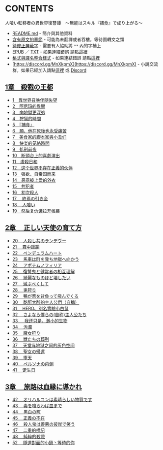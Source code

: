 # CONTENTS

人喰い転移者の異世界復讐譚　～無能はスキル『捕食』で成り上がる～


- [README.md](README.md) - 簡介與其他資料
- [含有原文的章節](ja.md) - 可能為未翻譯或者吞樓，等待圖轉文之類
- [待修正屏蔽字](%E5%BE%85%E4%BF%AE%E6%AD%A3%E5%B1%8F%E8%94%BD%E5%AD%97.md) - 需要有人協助將 `**` 內的字補上
- [EPUB](https://gitlab.com/demonovel/epub-txt/blob/master/user_out/%E4%BA%BA%E5%96%B0%E3%81%84%E8%BB%A2%E7%A7%BB%E8%80%85%E3%81%AE%E7%95%B0%E4%B8%96%E7%95%8C%E5%BE%A9%E8%AE%90%E8%AD%9A%E3%80%80%EF%BD%9E%E7%84%A1%E8%83%BD%E3%81%AF%E3%82%B9%E3%82%AD%E3%83%AB%E3%80%8E%E6%8D%95%E9%A3%9F%E3%80%8F%E3%81%A7%E6%88%90%E3%82%8A%E4%B8%8A%E3%81%8C%E3%82%8B%EF%BD%9E.epub) ／ [TXT](https://gitlab.com/demonovel/epub-txt/blob/master/user_out/out/%E4%BA%BA%E5%96%B0%E3%81%84%E8%BB%A2%E7%A7%BB%E8%80%85%E3%81%AE%E7%95%B0%E4%B8%96%E7%95%8C%E5%BE%A9%E8%AE%90%E8%AD%9A%E3%80%80%EF%BD%9E%E7%84%A1%E8%83%BD%E3%81%AF%E3%82%B9%E3%82%AD.out.txt) - 如果連結錯誤 請點[這裡](https://gitlab.com/demonovel/epub-txt/tree/master)
- [格式與譯名整合樣式](https://github.com/bluelovers/node-novel/blob/master/lib/locales/%E4%BA%BA%E5%96%B0%E3%81%84%E8%BB%A2%E7%A7%BB%E8%80%85%E3%81%AE%E7%95%B0%E4%B8%96%E7%95%8C%E5%BE%A9%E8%AE%90%E8%AD%9A%E3%80%80%EF%BD%9E%E7%84%A1%E8%83%BD%E3%81%AF%E3%82%B9%E3%82%AD%E3%83%AB%E3%80%8E%E6%8D%95%E9%A3%9F%E3%80%8F%E3%81%A7%E6%88%90%E3%82%8A%E4%B8%8A%E3%81%8C%E3%82%8B%EF%BD%9E.ts) - 如果連結錯誤 請點[這裡](https://github.com/bluelovers/node-novel/tree/master/lib/locales)
- [https://discord.gg/MnXkpmX](https://discord.gg/MnXkpmX) - 小說交流群，如果已經加入請點[這裡](https://discordapp.com/channels/467794087769014273/467794088285175809) 或 [Discord](https://discordapp.com/channels/@me)


## [1章　殺戮の王都](00000_1%E7%AB%A0%E3%80%80%E6%AE%BA%E6%88%AE%E3%81%AE%E7%8E%8B%E9%83%BD)

- [1　異世界召唤伴随失望](00000_1%E7%AB%A0%E3%80%80%E6%AE%BA%E6%88%AE%E3%81%AE%E7%8E%8B%E9%83%BD/1%E3%80%80%E7%95%B0%E4%B8%96%E7%95%8C%E5%8F%AC%E5%94%A4%E4%BC%B4%E9%9A%8F%E5%A4%B1%E6%9C%9B.txt)
- [2　阿尼玛的覺醒](00000_1%E7%AB%A0%E3%80%80%E6%AE%BA%E6%88%AE%E3%81%AE%E7%8E%8B%E9%83%BD/2%E3%80%80%E9%98%BF%E5%B0%BC%E7%8E%9B%E7%9A%84%E8%A6%BA%E9%86%92.txt)
- [3　向地獄更深処](00000_1%E7%AB%A0%E3%80%80%E6%AE%BA%E6%88%AE%E3%81%AE%E7%8E%8B%E9%83%BD/3%E3%80%80%E5%90%91%E5%9C%B0%E7%8D%84%E6%9B%B4%E6%B7%B1%E5%87%A6.txt)
- [4　狩猟的時間](00000_1%E7%AB%A0%E3%80%80%E6%AE%BA%E6%88%AE%E3%81%AE%E7%8E%8B%E9%83%BD/4%E3%80%80%E7%8B%A9%E7%8C%9F%E7%9A%84%E6%99%82%E9%96%93.txt)
- [5　『捕食』](00000_1%E7%AB%A0%E3%80%80%E6%AE%BA%E6%88%AE%E3%81%AE%E7%8E%8B%E9%83%BD/5%E3%80%80%E3%80%8E%E6%8D%95%E9%A3%9F%E3%80%8F.txt)
- [6　願、他在死後也永受痛苦](00000_1%E7%AB%A0%E3%80%80%E6%AE%BA%E6%88%AE%E3%81%AE%E7%8E%8B%E9%83%BD/6%E3%80%80%E9%A1%98%E3%80%81%E4%BB%96%E5%9C%A8%E6%AD%BB%E5%BE%8C%E4%B9%9F%E6%B0%B8%E5%8F%97%E7%97%9B%E8%8B%A6.txt)
- [7　美食家的脚本家與小丑们](00000_1%E7%AB%A0%E3%80%80%E6%AE%BA%E6%88%AE%E3%81%AE%E7%8E%8B%E9%83%BD/7%E3%80%80%E7%BE%8E%E9%A3%9F%E5%AE%B6%E7%9A%84%E8%84%9A%E6%9C%AC%E5%AE%B6%E8%88%87%E5%B0%8F%E4%B8%91%E4%BB%AC.txt)
- [8　快楽的笼絡時間](00000_1%E7%AB%A0%E3%80%80%E6%AE%BA%E6%88%AE%E3%81%AE%E7%8E%8B%E9%83%BD/8%E3%80%80%E5%BF%AB%E6%A5%BD%E7%9A%84%E7%AC%BC%E7%B5%A1%E6%99%82%E9%96%93.txt)
- [9　処刑前夜](00000_1%E7%AB%A0%E3%80%80%E6%AE%BA%E6%88%AE%E3%81%AE%E7%8E%8B%E9%83%BD/9%E3%80%80%E5%87%A6%E5%88%91%E5%89%8D%E5%A4%9C.txt)
- [10　断頭台上的喜劇演出](00000_1%E7%AB%A0%E3%80%80%E6%AE%BA%E6%88%AE%E3%81%AE%E7%8E%8B%E9%83%BD/10%E3%80%80%E6%96%AD%E9%A0%AD%E5%8F%B0%E4%B8%8A%E7%9A%84%E5%96%9C%E5%8A%87%E6%BC%94%E5%87%BA.txt)
- [11　虐殺日和](00000_1%E7%AB%A0%E3%80%80%E6%AE%BA%E6%88%AE%E3%81%AE%E7%8E%8B%E9%83%BD/11%E3%80%80%E8%99%90%E6%AE%BA%E6%97%A5%E5%92%8C.txt)
- [12　这个世界不存在正義的伙伴](00000_1%E7%AB%A0%E3%80%80%E6%AE%BA%E6%88%AE%E3%81%AE%E7%8E%8B%E9%83%BD/12%E3%80%80%E8%BF%99%E4%B8%AA%E4%B8%96%E7%95%8C%E4%B8%8D%E5%AD%98%E5%9C%A8%E6%AD%A3%E7%BE%A9%E7%9A%84%E4%BC%99%E4%BC%B4.txt)
- [13　强欲、自帝国而来](00000_1%E7%AB%A0%E3%80%80%E6%AE%BA%E6%88%AE%E3%81%AE%E7%8E%8B%E9%83%BD/13%E3%80%80%E5%BC%BA%E6%AC%B2%E3%80%81%E8%87%AA%E5%B8%9D%E5%9B%BD%E8%80%8C%E6%9D%A5.txt)
- [14　恶意披上爱的外衣](00000_1%E7%AB%A0%E3%80%80%E6%AE%BA%E6%88%AE%E3%81%AE%E7%8E%8B%E9%83%BD/14%E3%80%80%E6%81%B6%E6%84%8F%E6%8A%AB%E4%B8%8A%E7%88%B1%E7%9A%84%E5%A4%96%E8%A1%A3.txt)
- [15　共犯者](00000_1%E7%AB%A0%E3%80%80%E6%AE%BA%E6%88%AE%E3%81%AE%E7%8E%8B%E9%83%BD/15%E3%80%80%E5%85%B1%E7%8A%AF%E8%80%85.txt)
- [16　初次殺人](00000_1%E7%AB%A0%E3%80%80%E6%AE%BA%E6%88%AE%E3%81%AE%E7%8E%8B%E9%83%BD/16%E3%80%80%E5%88%9D%E6%AC%A1%E6%AE%BA%E4%BA%BA.txt)
- [17 　終焉の引き金](00000_1%E7%AB%A0%E3%80%80%E6%AE%BA%E6%88%AE%E3%81%AE%E7%8E%8B%E9%83%BD/17%20%E3%80%80%E7%B5%82%E7%84%89%E3%81%AE%E5%BC%95%E3%81%8D%E9%87%91.txt)
- [18 　人喰い](00000_1%E7%AB%A0%E3%80%80%E6%AE%BA%E6%88%AE%E3%81%AE%E7%8E%8B%E9%83%BD/18%20%E3%80%80%E4%BA%BA%E5%96%B0%E3%81%84.txt)
- [19　然后复仇谭拉开帷幕](00000_1%E7%AB%A0%E3%80%80%E6%AE%BA%E6%88%AE%E3%81%AE%E7%8E%8B%E9%83%BD/19%E3%80%80%E7%84%B6%E5%90%8E%E5%A4%8D%E4%BB%87%E8%B0%AD%E6%8B%89%E5%BC%80%E5%B8%B7%E5%B9%95.txt)


## [2章 　正しい天使の育て方](00010_2%E7%AB%A0%20%E3%80%80%E6%AD%A3%E3%81%97%E3%81%84%E5%A4%A9%E4%BD%BF%E3%81%AE%E8%82%B2%E3%81%A6%E6%96%B9)

- [20 　人殺し共のランデヴー](00010_2%E7%AB%A0%20%E3%80%80%E6%AD%A3%E3%81%97%E3%81%84%E5%A4%A9%E4%BD%BF%E3%81%AE%E8%82%B2%E3%81%A6%E6%96%B9/20%20%E3%80%80%E4%BA%BA%E6%AE%BA%E3%81%97%E5%85%B1%E3%81%AE%E3%83%A9%E3%83%B3%E3%83%87%E3%83%B4%E3%83%BC.txt)
- [21 　霧中蹂躙](00010_2%E7%AB%A0%20%E3%80%80%E6%AD%A3%E3%81%97%E3%81%84%E5%A4%A9%E4%BD%BF%E3%81%AE%E8%82%B2%E3%81%A6%E6%96%B9/21%20%E3%80%80%E9%9C%A7%E4%B8%AD%E8%B9%82%E8%BA%99.txt)
- [22 　ペンデュラムハート](00010_2%E7%AB%A0%20%E3%80%80%E6%AD%A3%E3%81%97%E3%81%84%E5%A4%A9%E4%BD%BF%E3%81%AE%E8%82%B2%E3%81%A6%E6%96%B9/22%20%E3%80%80%E3%83%9A%E3%83%B3%E3%83%87%E3%83%A5%E3%83%A9%E3%83%A0%E3%83%8F%E3%83%BC%E3%83%88.txt)
- [23 　馬車は町を発ち地獄へ向かう](00010_2%E7%AB%A0%20%E3%80%80%E6%AD%A3%E3%81%97%E3%81%84%E5%A4%A9%E4%BD%BF%E3%81%AE%E8%82%B2%E3%81%A6%E6%96%B9/23%20%E3%80%80%E9%A6%AC%E8%BB%8A%E3%81%AF%E7%94%BA%E3%82%92%E7%99%BA%E3%81%A1%E5%9C%B0%E7%8D%84%E3%81%B8%E5%90%91%E3%81%8B%E3%81%86.txt)
- [24 　アポテムノフィリア](00010_2%E7%AB%A0%20%E3%80%80%E6%AD%A3%E3%81%97%E3%81%84%E5%A4%A9%E4%BD%BF%E3%81%AE%E8%82%B2%E3%81%A6%E6%96%B9/24%20%E3%80%80%E3%82%A2%E3%83%9D%E3%83%86%E3%83%A0%E3%83%8E%E3%83%95%E3%82%A3%E3%83%AA%E3%82%A2.txt)
- [25 　復讐鬼と健常者の相互理解](00010_2%E7%AB%A0%20%E3%80%80%E6%AD%A3%E3%81%97%E3%81%84%E5%A4%A9%E4%BD%BF%E3%81%AE%E8%82%B2%E3%81%A6%E6%96%B9/25%20%E3%80%80%E5%BE%A9%E8%AE%90%E9%AC%BC%E3%81%A8%E5%81%A5%E5%B8%B8%E8%80%85%E3%81%AE%E7%9B%B8%E4%BA%92%E7%90%86%E8%A7%A3.txt)
- [26 　綺麗なものほど壊したい](00010_2%E7%AB%A0%20%E3%80%80%E6%AD%A3%E3%81%97%E3%81%84%E5%A4%A9%E4%BD%BF%E3%81%AE%E8%82%B2%E3%81%A6%E6%96%B9/26%20%E3%80%80%E7%B6%BA%E9%BA%97%E3%81%AA%E3%82%82%E3%81%AE%E3%81%BB%E3%81%A9%E5%A3%8A%E3%81%97%E3%81%9F%E3%81%84.txt)
- [27 　滅ぶべくして](00010_2%E7%AB%A0%20%E3%80%80%E6%AD%A3%E3%81%97%E3%81%84%E5%A4%A9%E4%BD%BF%E3%81%AE%E8%82%B2%E3%81%A6%E6%96%B9/27%20%E3%80%80%E6%BB%85%E3%81%B6%E3%81%B9%E3%81%8F%E3%81%97%E3%81%A6.txt)
- [28 　兎狩り](00010_2%E7%AB%A0%20%E3%80%80%E6%AD%A3%E3%81%97%E3%81%84%E5%A4%A9%E4%BD%BF%E3%81%AE%E8%82%B2%E3%81%A6%E6%96%B9/28%20%E3%80%80%E5%85%8E%E7%8B%A9%E3%82%8A.txt)
- [29 　鴨が葱を背負って飛んでくる](00010_2%E7%AB%A0%20%E3%80%80%E6%AD%A3%E3%81%97%E3%81%84%E5%A4%A9%E4%BD%BF%E3%81%AE%E8%82%B2%E3%81%A6%E6%96%B9/29%20%E3%80%80%E9%B4%A8%E3%81%8C%E8%91%B1%E3%82%92%E8%83%8C%E8%B2%A0%E3%81%A3%E3%81%A6%E9%A3%9B%E3%82%93%E3%81%A7%E3%81%8F%E3%82%8B.txt)
- [30 　酩酊大醉的主人公們（自稱）](00010_2%E7%AB%A0%20%E3%80%80%E6%AD%A3%E3%81%97%E3%81%84%E5%A4%A9%E4%BD%BF%E3%81%AE%E8%82%B2%E3%81%A6%E6%96%B9/30%20%E3%80%80%E9%85%A9%E9%85%8A%E5%A4%A7%E9%86%89%E7%9A%84%E4%B8%BB%E4%BA%BA%E5%85%AC%E5%80%91%EF%BC%88%E8%87%AA%E7%A8%B1%EF%BC%89.txt)
- [31 　HERO、別名實驗小白鼠](00010_2%E7%AB%A0%20%E3%80%80%E6%AD%A3%E3%81%97%E3%81%84%E5%A4%A9%E4%BD%BF%E3%81%AE%E8%82%B2%E3%81%A6%E6%96%B9/31%20%E3%80%80HERO%E3%80%81%E5%88%A5%E5%90%8D%E5%AF%A6%E9%A9%97%E5%B0%8F%E7%99%BD%E9%BC%A0.txt)
- [32 　さよなら僕らの(自称)主人公たち](00010_2%E7%AB%A0%20%E3%80%80%E6%AD%A3%E3%81%97%E3%81%84%E5%A4%A9%E4%BD%BF%E3%81%AE%E8%82%B2%E3%81%A6%E6%96%B9/32%20%E3%80%80%E3%81%95%E3%82%88%E3%81%AA%E3%82%89%E5%83%95%E3%82%89%E3%81%AE(%E8%87%AA%E7%A7%B0)%E4%B8%BB%E4%BA%BA%E5%85%AC%E3%81%9F%E3%81%A1.txt)
- [33 　 我还只是，渺小的生物](00010_2%E7%AB%A0%20%E3%80%80%E6%AD%A3%E3%81%97%E3%81%84%E5%A4%A9%E4%BD%BF%E3%81%AE%E8%82%B2%E3%81%A6%E6%96%B9/33%20%E3%80%80%20%E6%88%91%E8%BF%98%E5%8F%AA%E6%98%AF%EF%BC%8C%E6%B8%BA%E5%B0%8F%E7%9A%84%E7%94%9F%E7%89%A9.txt)
- [34 　汚濁](00010_2%E7%AB%A0%20%E3%80%80%E6%AD%A3%E3%81%97%E3%81%84%E5%A4%A9%E4%BD%BF%E3%81%AE%E8%82%B2%E3%81%A6%E6%96%B9/34%20%E3%80%80%E6%B1%9A%E6%BF%81.txt)
- [35 　魔女狩り](00010_2%E7%AB%A0%20%E3%80%80%E6%AD%A3%E3%81%97%E3%81%84%E5%A4%A9%E4%BD%BF%E3%81%AE%E8%82%B2%E3%81%A6%E6%96%B9/35%20%E3%80%80%E9%AD%94%E5%A5%B3%E7%8B%A9%E3%82%8A.txt)
- [36 　獣たちの葬列](00010_2%E7%AB%A0%20%E3%80%80%E6%AD%A3%E3%81%97%E3%81%84%E5%A4%A9%E4%BD%BF%E3%81%AE%E8%82%B2%E3%81%A6%E6%96%B9/36%20%E3%80%80%E7%8D%A3%E3%81%9F%E3%81%A1%E3%81%AE%E8%91%AC%E5%88%97.txt)
- [37 　天堂与地狱之间的灰色空间](00010_2%E7%AB%A0%20%E3%80%80%E6%AD%A3%E3%81%97%E3%81%84%E5%A4%A9%E4%BD%BF%E3%81%AE%E8%82%B2%E3%81%A6%E6%96%B9/37%20%E3%80%80%E5%A4%A9%E5%A0%82%E4%B8%8E%E5%9C%B0%E7%8B%B1%E4%B9%8B%E9%97%B4%E7%9A%84%E7%81%B0%E8%89%B2%E7%A9%BA%E9%97%B4.txt)
- [38 　聖女の帰還](00010_2%E7%AB%A0%20%E3%80%80%E6%AD%A3%E3%81%97%E3%81%84%E5%A4%A9%E4%BD%BF%E3%81%AE%E8%82%B2%E3%81%A6%E6%96%B9/38%20%E3%80%80%E8%81%96%E5%A5%B3%E3%81%AE%E5%B8%B0%E9%82%84.txt)
- [39 　堕天](00010_2%E7%AB%A0%20%E3%80%80%E6%AD%A3%E3%81%97%E3%81%84%E5%A4%A9%E4%BD%BF%E3%81%AE%E8%82%B2%E3%81%A6%E6%96%B9/39%20%E3%80%80%E5%A0%95%E5%A4%A9.txt)
- [40 　ペルソナの内側](00010_2%E7%AB%A0%20%E3%80%80%E6%AD%A3%E3%81%97%E3%81%84%E5%A4%A9%E4%BD%BF%E3%81%AE%E8%82%B2%E3%81%A6%E6%96%B9/40%20%E3%80%80%E3%83%9A%E3%83%AB%E3%82%BD%E3%83%8A%E3%81%AE%E5%86%85%E5%81%B4.txt)
- [41 　诞生日](00010_2%E7%AB%A0%20%E3%80%80%E6%AD%A3%E3%81%97%E3%81%84%E5%A4%A9%E4%BD%BF%E3%81%AE%E8%82%B2%E3%81%A6%E6%96%B9/41%20%E3%80%80%E8%AF%9E%E7%94%9F%E6%97%A5.txt)


## [3章 　旅路は血縁に導かれ](00020_3%E7%AB%A0%20%E3%80%80%E6%97%85%E8%B7%AF%E3%81%AF%E8%A1%80%E7%B8%81%E3%81%AB%E5%B0%8E%E3%81%8B%E3%82%8C)

- [42 　オリハルコンは素晴らしい物質です](00020_3%E7%AB%A0%20%E3%80%80%E6%97%85%E8%B7%AF%E3%81%AF%E8%A1%80%E7%B8%81%E3%81%AB%E5%B0%8E%E3%81%8B%E3%82%8C/42%20%E3%80%80%E3%82%AA%E3%83%AA%E3%83%8F%E3%83%AB%E3%82%B3%E3%83%B3%E3%81%AF%E7%B4%A0%E6%99%B4%E3%82%89%E3%81%97%E3%81%84%E7%89%A9%E8%B3%AA%E3%81%A7%E3%81%99.txt)
- [43 　毒を喰らわば皿まで](00020_3%E7%AB%A0%20%E3%80%80%E6%97%85%E8%B7%AF%E3%81%AF%E8%A1%80%E7%B8%81%E3%81%AB%E5%B0%8E%E3%81%8B%E3%82%8C/43%20%E3%80%80%E6%AF%92%E3%82%92%E5%96%B0%E3%82%89%E3%82%8F%E3%81%B0%E7%9A%BF%E3%81%BE%E3%81%A7.txt)
- [44 　黒白の町](00020_3%E7%AB%A0%20%E3%80%80%E6%97%85%E8%B7%AF%E3%81%AF%E8%A1%80%E7%B8%81%E3%81%AB%E5%B0%8E%E3%81%8B%E3%82%8C/44%20%E3%80%80%E9%BB%92%E7%99%BD%E3%81%AE%E7%94%BA.txt)
- [45 　正義の不在](00020_3%E7%AB%A0%20%E3%80%80%E6%97%85%E8%B7%AF%E3%81%AF%E8%A1%80%E7%B8%81%E3%81%AB%E5%B0%8E%E3%81%8B%E3%82%8C/45%20%E3%80%80%E6%AD%A3%E7%BE%A9%E3%81%AE%E4%B8%8D%E5%9C%A8.txt)
- [46 　殺人鬼は善悪の彼岸で笑う](00020_3%E7%AB%A0%20%E3%80%80%E6%97%85%E8%B7%AF%E3%81%AF%E8%A1%80%E7%B8%81%E3%81%AB%E5%B0%8E%E3%81%8B%E3%82%8C/46%20%E3%80%80%E6%AE%BA%E4%BA%BA%E9%AC%BC%E3%81%AF%E5%96%84%E6%82%AA%E3%81%AE%E5%BD%BC%E5%B2%B8%E3%81%A7%E7%AC%91%E3%81%86.txt)
- [47 　二重的標記](00020_3%E7%AB%A0%20%E3%80%80%E6%97%85%E8%B7%AF%E3%81%AF%E8%A1%80%E7%B8%81%E3%81%AB%E5%B0%8E%E3%81%8B%E3%82%8C/47%20%E3%80%80%E4%BA%8C%E9%87%8D%E7%9A%84%E6%A8%99%E8%A8%98.txt)
- [48 　純粹的殺戮](00020_3%E7%AB%A0%20%E3%80%80%E6%97%85%E8%B7%AF%E3%81%AF%E8%A1%80%E7%B8%81%E3%81%AB%E5%B0%8E%E3%81%8B%E3%82%8C/48%20%E3%80%80%E7%B4%94%E7%B2%B9%E7%9A%84%E6%AE%BA%E6%88%AE.txt)
- [52 　隧道對面的小鎮丶等待的你](00020_3%E7%AB%A0%20%E3%80%80%E6%97%85%E8%B7%AF%E3%81%AF%E8%A1%80%E7%B8%81%E3%81%AB%E5%B0%8E%E3%81%8B%E3%82%8C/52%20%E3%80%80%E9%9A%A7%E9%81%93%E5%B0%8D%E9%9D%A2%E7%9A%84%E5%B0%8F%E9%8E%AE%E4%B8%B6%E7%AD%89%E5%BE%85%E7%9A%84%E4%BD%A0.txt)

